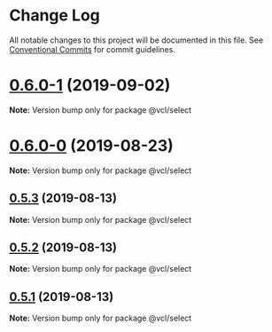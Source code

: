 # Change Log

All notable changes to this project will be documented in this file.
See [Conventional Commits](https://conventionalcommits.org) for commit guidelines.

# [0.6.0-1](https://github.com/vcl/select/compare/v0.6.0-0...v0.6.0-1) (2019-09-02)

**Note:** Version bump only for package @vcl/select





# [0.6.0-0](https://github.com/vcl/select/compare/v0.5.4...v0.6.0-0) (2019-08-23)

**Note:** Version bump only for package @vcl/select





## [0.5.3](https://github.com/vcl/select/compare/v0.5.1...v0.5.3) (2019-08-13)

**Note:** Version bump only for package @vcl/select





## [0.5.2](https://github.com/vcl/select/compare/v0.5.1...v0.5.2) (2019-08-13)

**Note:** Version bump only for package @vcl/select





## [0.5.1](https://github.com/vcl/select/compare/v0.5.0...v0.5.1) (2019-08-13)

**Note:** Version bump only for package @vcl/select
